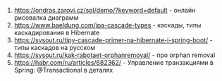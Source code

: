 1) https://ondras.zarovi.cz/sql/demo/?keyword=default - онлайн рисовалка диаграмм
2) https://www.baeldung.com/jpa-cascade-types - каскады, типы каскадирования в Hibernate
3) https://sysout.ru/tipy-cascade-primer-na-hibernate-i-spring-boot/ - типы каскадов на русском
4) https://sysout.ru/kak-rabotaet-orphanremoval/ - про orphan removal
5) https://habr.com/ru/articles/682362/ - Управление транзакциями в Spring: @Transactional в деталях